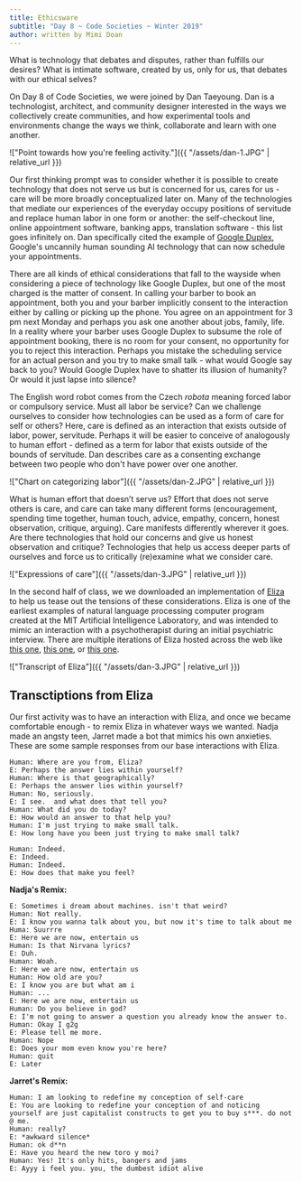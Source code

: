 ```yaml
---
title: Ethicsware
subtitle: "Day 8 ~ Code Societies ~ Winter 2019"
author: written by Mimi Doan
---
```


What is technology that debates and disputes, rather than fulfills our desires?  What is intimate software, created by us, only for us, that debates with our ethical selves?

On Day 8 of Code Societies, we were joined by Dan Taeyoung. Dan is a technologist, architect, and community designer interested in the ways we collectively create communities, and how experimental tools and environments change the ways we think, collaborate and learn with one another.

!["Point towards how you're feeling activity."]({{ "/assets/dan-1.JPG" | relative_url }})

Our first thinking prompt was to consider whether it is possible to create technology that does not serve us but is concerned for us, cares for us - care will be more broadly conceptualized later on. Many of the technologies that mediate our experiences of the everyday occupy positions of servitude and replace human labor in one form or another: the self-checkout line, online appointment software, banking apps, translation software - this list goes infinitely on. Dan specifically cited the example of [Google Duplex](https://www.theverge.com/2018/12/5/18123785/google-duplex-how-to-use-reservations), Google's uncannily human sounding AI technology that can now schedule your appointments.

There are all kinds of ethical considerations that fall to the wayside when considering a piece of technology like Google Duplex, but one of the most charged is the matter of consent. In calling your barber to book an appointment, both you and your barber implicitly consent to the interaction either by calling or picking up the phone. You agree on an appointment for 3 pm next Monday and perhaps you ask one another about jobs, family, life. In a reality where your barber uses Google Duplex to subsume the role of appointment booking, there is no room for your consent, no opportunity for you to reject this interaction. Perhaps you mistake the scheduling service for an actual person and you try to make small talk - what would Google say back to you? Would Google Duplex have to shatter its illusion of humanity? Or would it just lapse into silence?

The English word robot comes from the Czech *robota* meaning forced labor or compulsory service. Must all labor be service? Can we challenge ourselves to consider how technologies can be used as a form of care for self or others? Here, care is defined as an interaction that exists outside of labor, power, servitude. Perhaps it will be easier to conceive of analogously to human effort - defined as a term for labor that exists outside of the bounds of servitude. Dan describes care as a consenting exchange between two people who don't have power over one another.

!["Chart on categorizing labor"]({{ "/assets/dan-2.JPG" | relative_url }})

What is human effort that doesn’t serve us? Effort that does not serve others is care, and care can take many different forms (encouragement, spending time together, human touch, advice, empathy, concern, honest observation, critique, arguing). Care manifests differently wherever it goes. Are there technologies that hold our concerns and give us honest observation and critique? Technologies that help us access deeper parts of ourselves and force us to critically (re)examine what we consider care.

!["Expressions of care"]({{ "/assets/dan-3.JPG" | relative_url }})

In the second half of class, we we downloaded an implementation of [Eliza](https://en.wikipedia.org/wiki/ELIZA) to help us tease out the tensions of these considerations. Eliza is one of the earliest examples of natural language processing computer program created at the MIT Artificial Intelligence Laboratory, and was intended to mimic an interaction with a psychotherapist during an initial psychiatric interview. There are multiple iterations of Eliza hosted across the web like [this one](https://www.masswerk.at/elizabot/), [this one](http://www.manifestation.com/neurotoys/eliza.php3), or [this one](https://www.eclecticenergies.com/ego/eliza).

!["Transcript of Eliza"]({{ "/assets/dan-3.JPG" | relative_url }})

## Transctiptions from Eliza

Our first activity was to have an interaction with Eliza, and once we became comfortable enough - to remix Eliza in whatever ways we wanted. Nadja made an angsty teen, Jarret made a bot that mimics his own anxieties. These are some sample responses from our base interactions with Eliza.

```
Human: Where are you from, Eliza?
E: Perhaps the answer lies within yourself?
Human: Where is that geographically?
E: Perhaps the answer lies within yourself?
Human: No, seriously.
E: I see.  and what does that tell you?
Human: What did you do today?
E: How would an answer to that help you?
Human: I'm just trying to make small talk.
E: How long have you been just trying to make small talk?

```
```
Human: Indeed.
E: Indeed.
Human: Indeed.
E: How does that make you feel?
```

**Nadja's Remix:**

```
E: Sometimes i dream about machines. isn't that weird?
Human: Not really.
E: I know you wanna talk about you, but now it's time to talk about me
Huma: Suurrre
E: Here we are now, entertain us
Human: Is that Nirvana lyrics?
E: Duh.
Human: Woah.
E: Here we are now, entertain us
Human: How old are you?
E: I know you are but what am i
Human: ...
E: Here we are now, entertain us
Human: Do you believe in god?
E: I'm not going to answer a question you already know the answer to.
Human: Okay I g2g
E: Please tell me more.
Human: Nope
E: Does your mom even know you're here?
Human: quit
E: Later
```
**Jarret's Remix:**

```
Human: I am looking to redefine my conception of self-care
E: You are looking to redefine your conception of and noticing yourself are just capitalist constructs to get you to buy s***. do not @ me.
Human: really?
E: *awkward silence*
Human: ok d**n
E: Have you heard the new toro y moi?
Human: Yes! It's only hits, bangers and jams
E: Ayyy i feel you. you, the dumbest idiot alive
```
